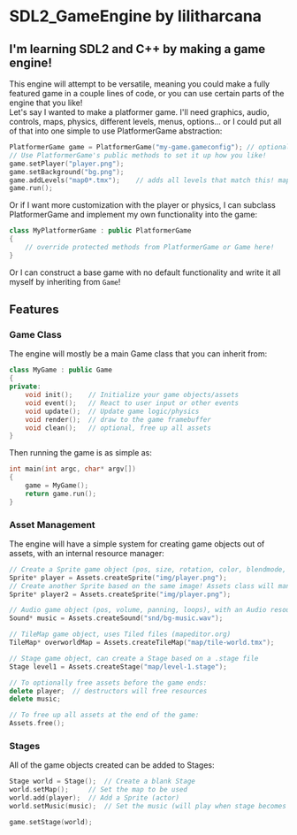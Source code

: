 # SDL2_GameEngine by lilitharcana
## I'm learning SDL2 and C++ by making a game engine!
This engine will attempt to be versatile, meaning you could make a fully featured game in a couple lines of code, or you can use certain parts of the engine that you like!  
Let's say I wanted to make a platformer game. I'll need graphics, audio, controls, maps, physics, different levels, menus, options... or I could put all of that into one simple to use PlatformerGame abstraction:
```C++
PlatformerGame game = PlatformerGame("my-game.gameconfig");	// optional gameconfig file can have anything to edit the default PlatformerGame class
// Use PlatformerGame's public methods to set it up how you like!
game.setPlayer("player.png");
game.setBackground("bg.png");
game.addLevels("map0*.tmx");	// adds all levels that match this! map00, map01, map02, etc
game.run();
```
Or if I want more customization with the player or physics, I can subclass PlatformerGame and implement my own functionality into the game:
```C++
class MyPlatformerGame : public PlatformerGame
{
	// override protected methods from PlatformerGame or Game here!
}
```
Or I can construct a base game with no default functionality and write it all myself by inheriting from ```Game```!

## Features

### Game Class
The engine will mostly be a main Game class that you can inherit from:
```C++
class MyGame : public Game
{
private:
	void init();	// Initialize your game objects/assets
	void event();	// React to user input or other events
	void update();	// Update game logic/physics
	void render();	// draw to the game framebuffer
	void clean();	// optional, free up all assets
}
```
Then running the game is as simple as:
```C++
int main(int argc, char* argv[])
{
	game = MyGame();
	return game.run();
}
```

### Asset Management
The engine will have a simple system for creating game objects out of assets, with an internal resource manager:
```C++
// Create a Sprite game object (pos, size, rotation, color, blendmode, etc), with a Texture resource (internal, managed by Assets class)
Sprite* player = Assets.createSprite("img/player.png");
// Create another Sprite based on the same image! Assets class will manage this so they share a texture!
Sprite* player2 = Assets.createSprite("img/player.png");

// Audio game object (pos, volume, panning, loops), with an Audio resource
Sound* music = Assets.createSound("snd/bg-music.wav");

// TileMap game object, uses Tiled files (mapeditor.org)
TileMap* overworldMap = Assets.createTileMap("map/tile-world.tmx");	

// Stage game object, can create a Stage based on a .stage file
Stage level1 = Assets.createStage("map/level-1.stage");

// To optionally free assets before the game ends:
delete player;	// destructors will free resources
delete music;

// To free up all assets at the end of the game:
Assets.free();
```

### Stages
All of the game objects created can be added to Stages:
```C++
Stage world = Stage();	// Create a blank Stage
world.setMap();		// Set the map to be used
world.add(player);	// Add a Sprite (actor)
world.setMusic(music);	// Set the music (will play when stage becomes active)

game.setStage(world);
```

